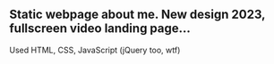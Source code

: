 Static webpage about me. New design 2023, fullscreen video landing page...
--------------------------------------------
Used HTML, CSS, JavaScript (jQuery too, wtf)
